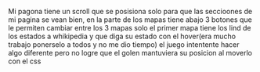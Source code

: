 Mi pagona tiene un scroll que se posisiona solo para que las seccioones de mi pagina se vean bien, 
en la parte de los mapas  tiene abajo 3 botones que le permiten cambiar entre los 3 mapas solo el primer mapa tiene los lind de los estados a whikipedia y que diga su estado con el hover(era mucho trabajo ponerselo a todos y no me dio tiempo)
el juego intentente hacer algo diferente pero no logre que el golen mantuviera su posicion al moverlo con el css
